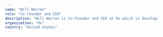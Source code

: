 ```yaml
---
name: "Will Warren"
role: "Co-founder and CEO"
description: "Will Warren is Co-founder and CEO at 0x which is developing public infrastructure for peer-to-peer exchange on the Ethereum blockchain. After receiving a B.S. in Mechanical Engineering from UC San Diego, Will worked as a graduate research assistant at Los Alamos National Laboratory conducting applied physics research. Will spent two years in UC San Diego's Structural Engineering doctoral program before dropping out to pursue an interest in Ethereum full time."
organization: "0x"
country: "United States"
---
```

